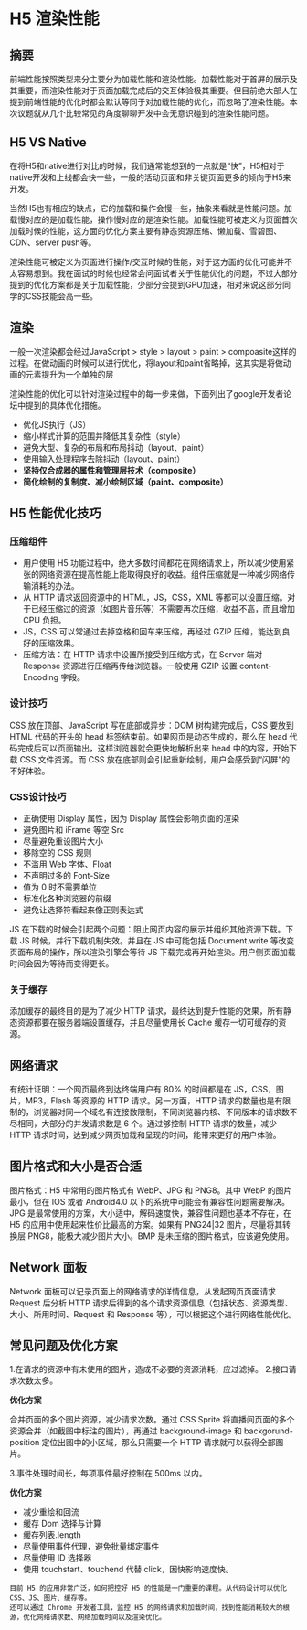# H5 渲染性能

## 摘要
前端性能按照类型来分主要分为加载性能和渲染性能。加载性能对于首屏的展示及其重要，而渲染性能对于页面加载完成后的交互体验极其重要。但目前绝大部人在提到前端性能的优化时都会默认等同于对加载性能的优化，而忽略了渲染性能。本次议题就从几个比较常见的角度聊聊开发中会无意识碰到的渲染性能问题。

## H5 VS Native
在将H5和native进行对比的时候，我们通常能想到的一点就是“快”，H5相对于native开发和上线都会快一些，一般的活动页面和非关键页面更多的倾向于H5来开发。

当然H5也有相应的缺点，它的加载和操作会慢一些，抽象来看就是性能问题。加载慢对应的是加载性能，操作慢对应的是渲染性能。加载性能可被定义为页面首次加载时候的性能，这方面的优化方案主要有静态资源压缩、懒加载、雪碧图、CDN、server push等。

渲染性能可被定义为页面进行操作/交互时候的性能，对于这方面的优化可能并不太容易想到。我在面试的时候也经常会问面试者关于性能优化的问题，不过大部分提到的优化方案都是关于加载性能，少部分会提到GPU加速，相对来说这部分同学的CSS技能会高一些。

## 渲染
一般一次渲染都会经过JavaScript > style > layout > paint > compoasite这样的过程。在做动画的时候可以进行优化，将layout和paint省略掉，这其实是将做动画的元素提升为一个单独的层

渲染性能的优化可以针对渲染过程中的每一步来做，下面列出了google开发者论坛中提到的具体优化措施。
- 优化JS执行（JS）
- 缩小样式计算的范围并降低其复杂性（style）
- 避免大型、复杂的布局和布局抖动（layout、paint）
- 使用输入处理程序去除抖动（layout、paint）
- **坚持仅合成器的属性和管理层技术（composite）**
- **简化绘制的复制度、减小绘制区域（paint、composite）**

## H5 性能优化技巧

### 压缩组件
- 用户使用 H5 功能过程中，绝大多数时间都花在网络请求上，所以减少使用紧张的网络资源在提高性能上能取得良好的收益。组件压缩就是一种减少网络传输消耗的办法。
- 从 HTTP 请求返回资源中的 HTML，JS，CSS，XML 等都可以设置压缩。对于已经压缩过的资源（如图片音乐等）不需要再次压缩，收益不高，而且增加 CPU 负担。
- JS，CSS 可以常通过去掉空格和回车来压缩，再经过 GZIP 压缩，能达到良好的压缩效果。
- 压缩方法：在 HTTP 请求中设置所接受到压缩方式，在 Server 端对 Response 资源进行压缩再传给浏览器。一般使用 GZIP 设置 content-Encoding 字段。

### 设计技巧
CSS 放在顶部、JavaScript 写在底部或异步：DOM 树构建完成后，CSS 要放到 HTML 代码的开头的 head 标签结束前。如果网页是动态生成的，那么在 head 代码完成后可以页面输出，这样浏览器就会更快地解析出来 head 中的内容，开始下载 CSS 文件资源。而 CSS 放在底部则会引起重新绘制，用户会感受到“闪屏”的不好体验。

### CSS设计技巧
- 正确使用 Display 属性，因为 Display 属性会影响页面的渲染
- 避免图片和 iFrame 等空 Src
- 尽量避免重设图片大小
- 移除空的 CSS 规则
- 不滥用 Web 字体、Float
- 不声明过多的 Font-Size
- 值为 0 时不需要单位
- 标准化各种浏览器的前缀
- 避免让选择符看起来像正则表达式

JS 在下载的时候会引起两个问题：阻止网页内容的展示并组织其他资源下载。下载 JS 时候，并行下载机制失效。并且在 JS 中可能包括 Document.write 等改变页面布局的操作，所以渲染引擎会等待 JS 下载完成再开始渲染。用户侧页面加载时间会因为等待而变得更长。

### 关于缓存
添加缓存的最终目的是为了减少 HTTP 请求，最终达到提升性能的效果，所有静态资源都要在服务器端设置缓存，并且尽量使用长 Cache 缓存一切可缓存的资源。

## 网络请求
有统计证明：一个网页最终到达终端用户有 80% 的时间都是在 JS，CSS，图片，MP3，Flash 等资源的 HTTP 请求。另一方面，HTTP 请求的数量也是有限制的，浏览器对同一个域名有连接数限制，不同浏览器内核、不同版本的请求数不尽相同，大部分的并发请求数是 6 个。通过够控制 HTTP 请求的数量，减少 HTTP 请求时间，达到减少网页加载和呈现的时间，能带来更好的用户体验。

## 图片格式和大小是否合适
图片格式：H5 中常用的图片格式有 WebP、JPG 和 PNG8。其中 WebP 的图片最小，但在 IOS 或者 Android4.0 以下的系统中可能会有兼容性问题需要解决。JPG 是最常使用的方案，大小适中，解码速度快，兼容性问题也基本不存在，在 H5 的应用中使用起来性价比最高的方案。如果有 PNG24|32 图片，尽量将其转换层 PNG8，能极大减少图片大小。BMP 是未压缩的图片格式，应该避免使用。

## Network 面板
Network 面板可以记录页面上的网络请求的详情信息，从发起网页页面请求 Request 后分析 HTTP 请求后得到的各个请求资源信息（包括状态、资源类型、大小、所用时间、Request 和 Response 等），可以根据这个进行网络性能优化。


## 常见问题及优化方案
1.在请求的资源中有未使用的图片，造成不必要的资源消耗，应过滤掉。
2.接口请求次数太多。

**优化方案**

合并页面的多个图片资源，减少请求次数。通过 CSS Sprite 将直播间页面的多个资源合并（如截图中标注的图片），再通过 background-image 和 backgorund-position 定位出图中的小区域，那么只需要一个 HTTP 请求就可以获得全部图片。

3.事件处理时间长，每项事件最好控制在 500ms 以内。

**优化方案**
- 减少重绘和回流
- 缓存 Dom 选择与计算
- 缓存列表.length
- 尽量使用事件代理，避免批量绑定事件
- 尽量使用 ID 选择器
- 使用 touchstart、touchend 代替 click，因快影响速度快。

```
目前 H5 的应用非常广泛，如何把控好 H5 的性能是一门重要的课程。从代码设计可以优化 CSS、JS、图片、缓存等。
还可以通过 Chrome 开发者工具，监控 H5 的网络请求和加载时间，找到性能消耗较大的根源，优化网络请求数、网络加载时间以及渲染优化。
```